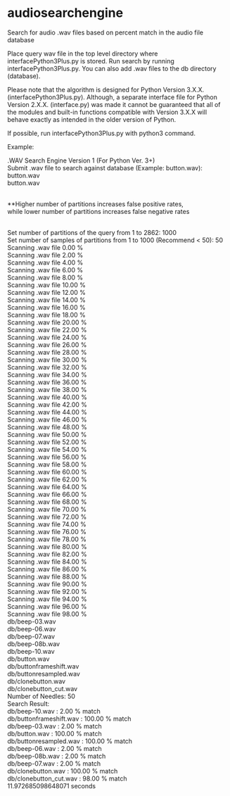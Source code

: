 audiosearchengine
=================

Search for audio .wav files based on percent match in the audio file database

Place query wav file in the top level directory where interfacePython3Plus.py is stored.
Run search by running interfacePython3Plus.py. You can also add .wav files to the
db directory (database). 

Please note that the algorithm is designed for Python Version 3.X.X. (interfacePython3Plus.py).
Although, a separate interface file for Python Version 2.X.X. (interface.py) was made
it cannot be guaranteed that all of the modules and built-in functions compatible with Version 3.X.X
will behave exactly as intended in the older version of Python.

If possible, run interfacePython3Plus.py with python3 command.

Example:

.WAV Search Engine Version 1 (For Python Ver. 3+) <br>
Submit .wav file to search against database (Example: button.wav): button.wav <br>
button.wav <br> <br>

**Higher number of partitions increases false positive rates,  <br>
while lower number of partitions increases false negative rates <br> <br>

Set number of partitions of the query from 1 to 2862: 1000 <br>
Set number of samples of partitions from 1 to 1000 (Recommend < 50): 50 <br>
Scanning .wav file  0.00 % <br>
Scanning .wav file  2.00 % <br>
Scanning .wav file  4.00 % <br>
Scanning .wav file  6.00 % <br>
Scanning .wav file  8.00 % <br>
Scanning .wav file  10.00 % <br>
Scanning .wav file  12.00 % <br>
Scanning .wav file  14.00 % <br>
Scanning .wav file  16.00 % <br>
Scanning .wav file  18.00 % <br>
Scanning .wav file  20.00 % <br>
Scanning .wav file  22.00 % <br>
Scanning .wav file  24.00 % <br>
Scanning .wav file  26.00 % <br>
Scanning .wav file  28.00 % <br>
Scanning .wav file  30.00 % <br>
Scanning .wav file  32.00 % <br>
Scanning .wav file  34.00 % <br>
Scanning .wav file  36.00 % <br>
Scanning .wav file  38.00 % <br>
Scanning .wav file  40.00 % <br>
Scanning .wav file  42.00 % <br>
Scanning .wav file  44.00 % <br>
Scanning .wav file  46.00 % <br>
Scanning .wav file  48.00 % <br>
Scanning .wav file  50.00 % <br>
Scanning .wav file  52.00 % <br>
Scanning .wav file  54.00 % <br>
Scanning .wav file  56.00 % <br>
Scanning .wav file  58.00 % <br>
Scanning .wav file  60.00 % <br>
Scanning .wav file  62.00 % <br>
Scanning .wav file  64.00 % <br>
Scanning .wav file  66.00 % <br>
Scanning .wav file  68.00 % <br>
Scanning .wav file  70.00 % <br>
Scanning .wav file  72.00 % <br>
Scanning .wav file  74.00 % <br>
Scanning .wav file  76.00 % <br>
Scanning .wav file  78.00 % <br>
Scanning .wav file  80.00 % <br>
Scanning .wav file  82.00 % <br>
Scanning .wav file  84.00 % <br>
Scanning .wav file  86.00 % <br>
Scanning .wav file  88.00 % <br>
Scanning .wav file  90.00 % <br>
Scanning .wav file  92.00 % <br>
Scanning .wav file  94.00 % <br>
Scanning .wav file  96.00 % <br>
Scanning .wav file  98.00 % <br>
db/beep-03.wav <br>
db/beep-06.wav <br>
db/beep-07.wav <br>
db/beep-08b.wav <br>
db/beep-10.wav <br>
db/button.wav <br>
db/buttonframeshift.wav <br>
db/buttonresampled.wav <br>
db/clonebutton.wav <br>
db/clonebutton_cut.wav <br>
Number of Needles:  50 <br>
Search Result: <br>
db/beep-10.wav :              2.00 % match <br>
db/buttonframeshift.wav :     100.00 % match <br>
db/beep-03.wav :              2.00 % match <br>
db/button.wav :               100.00 % match <br>
db/buttonresampled.wav :      100.00 % match <br>
db/beep-06.wav :              2.00 % match <br>
db/beep-08b.wav :             2.00 % match <br>
db/beep-07.wav :              2.00 % match <br>
db/clonebutton.wav :          100.00 % match <br>
db/clonebutton_cut.wav :      98.00 % match <br>
11.972685098648071 seconds
